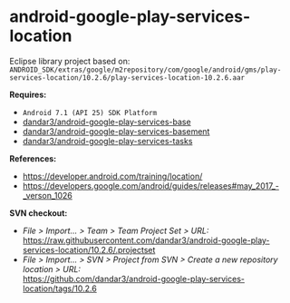 # android-google-play-services-location

Eclipse library project based on:<br/>
`ANDROID_SDK/extras/google/m2repository/com/google/android/gms/play-services-location/10.2.6/play-services-location-10.2.6.aar`

**Requires:**
- `Android 7.1 (API 25) SDK Platform`
- [dandar3/android-google-play-services-base](https://github.com/dandar3/android-google-play-services-base/tree/10.2.6)
- [dandar3/android-google-play-services-basement](https://github.com/dandar3/android-google-play-services-basement/tree/10.2.6)
- [dandar3/android-google-play-services-tasks](https://github.com/dandar3/android-google-play-services-tasks/tree/10.2.6)

**References:**
- https://developer.android.com/training/location/
- https://developers.google.com/android/guides/releases#may_2017_-_verson_1026

**SVN checkout:**
- _File > Import... > Team > Team Project Set > URL:_<br/>
  https://raw.githubusercontent.com/dandar3/android-google-play-services-location/10.2.6/.projectset
- _File > Import... > SVN > Project from SVN > Create a new repository location > URL:_<br/> 
  https://github.com/dandar3/android-google-play-services-location/tags/10.2.6